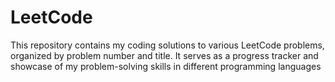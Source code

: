# LeetCode
This repository contains my coding solutions to various LeetCode problems, organized by problem number and title. It serves as a progress tracker and showcase of my problem-solving skills in different programming languages
